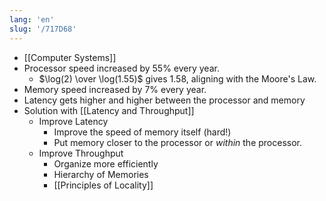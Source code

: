 ```yaml
---
lang: 'en'
slug: '/717D68'
---
```


- [[Computer Systems]]
- Processor speed increased by 55% every year.
  - $\log(2) \over \log(1.55)$ gives $1.58$, aligning with the Moore's Law.
- Memory speed increased by 7% every year.
- Latency gets higher and higher between the processor and memory
- Solution with [[Latency and Throughput]]
  - Improve Latency
    - Improve the speed of memory itself (hard!)
    - Put memory closer to the processor or _within_ the processor.
  - Improve Throughput
    - Organize more efficiently
    - Hierarchy of Memories
    - [[Principles of Locality]]
